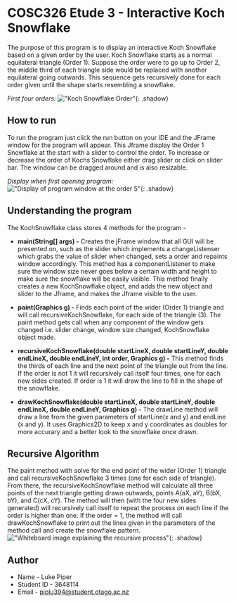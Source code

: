# COSC326 Etude 3 - Interactive Koch Snowflake

The purpose of this program is to display an interactive Koch Snowflake based on a given order by the user. Koch Snowflake starts as a normal equilateral triangle (Order 1). Suppose the order were to go up to Order 2, the middle third of each triangle side would be replaced with another equilateral going outwards. This sequence gets recursively done for each order given until the shape starts resembling a snowflake.

*First four orders:*
!["Koch Snowflake Order"](/pictures/kochSnowflakeOrder.png  "Koch Snowflake Order"){: .shadow}

  

## How to run

To run the program just click the run button on your IDE and the JFrame window for the program will appear. This Jframe display the Order 1 Snowflake at the start with a slider to control the order. To increase or decrease the order of Kochs Snowflake either drag slider or click on slider bar. The window can be dragged around and is also resizable.

*Display when first opening program:*
!["Display of program window at the order 5"](/pictures/jFrameDisplay.png  "Koch Snowflake"){: .shadow}

  

## Understanding the program

The KochSnowflake class stores 4 methods for the program -

- **main(String[] args) -** 
Creates the jFrame window that all GUI will be presented on, such as the slider which implements a changeListenser which grabs the value of slider when changed, sets a order and repaints window accordingly. This method has a componentListener to make sure the window size never goes below a certain width and height to make sure the snowflake will be easily visible. This method finally creates a new KochSnowflake object, and adds the new object and slider to the Jframe, and makes the Jframe visible to the user.

  
- **paint(Graphics g) -**
Finds each point of the wider (Order 1) triangle and will call recursiveKochSnowflake, for each side of the triangle (3). The paint method gets call when any component of the window gets changed i.e. slider change, window size changed, KochSnowflake object made.
  

- **recursiveKochSnowflake(double startLineX, double startLineY, double endLineX, double endLineY, int order, Graphics g) -**
This method finds the thirds of each line and the next point of the triangle out from the line. If the order is not 1 it will recursively call itself four times, one for each new sides created. If order is 1 it will draw the line to fill in the shape of the snowflake.

- **drawKochSnowflake(double startLineX, double startLineY, double endLineX, double endLineY, Graphics g) -**
The drawLine method will draw a line from the given parameters of startLine(x and y) and endLine (x and y). It uses Graphics2D to keep x and y coordinates as doubles for more accurary and a better look to the snowflake once drawn.

## Recursive Algorithm
The paint method with solve for the end point of the wider (Order 1) triangle and call recursiveKochSnowflake 3 times (one for each side of triangle). From there, the recursiveKochSnowflake method will calculate all three points of the next triangle getting drawn outwards, points A(aX, aY), B(bX, bY), and C(cX, cY). The method will then (with the four new sides generated) will recursively call itself to repeat the process on each line if the order is higher than one. If the order = 1, the method will call drawKochSnowflake to print out the lines given in the parameters of the method call and create the snowflake pattern.
!["Whiteboard image explaining the recursive process"](/pictures/recursiveKochSnowflakeExplaination.png  "recursiveKochSnowflake Explaination"){: .shadow}

## Author

- Name - Luke Piper
- Student ID - 3648114
- Email - piplu394@student.otago.ac.nz